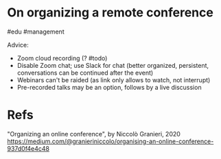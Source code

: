 # On organizing a remote conference

#edu #management


Advice:
* Zoom cloud recording (? #todo)
* Disable Zoom chat; use Slack for chat (better organized, persistent, conversations can be continued after the event)
* Webinars can't be raided (as link only allows to watch, not interrupt)
* Pre-recorded talks may be an option, follows by a live discussion

# Refs

"Organizing an online conference", by Niccolò Granieri, 2020
https://medium.com/@granieriniccolo/organising-an-online-conference-937d0f4e4c48

